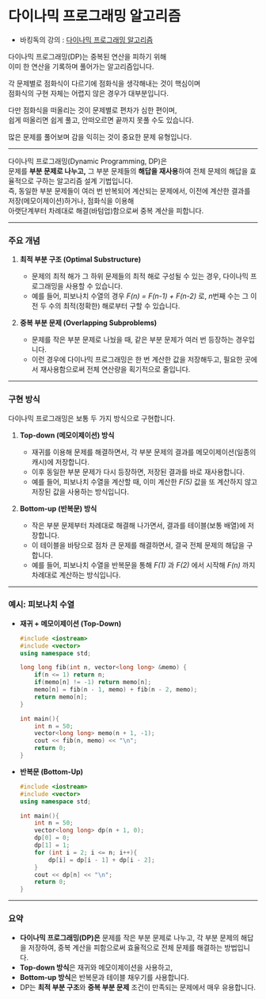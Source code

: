 # 다이나믹 프로그래밍 알고리즘
- 바킹독의 강의 : [다이나믹 프로그래밍 알고리즘](https://youtu.be/5leTtB3PQu0?si=w4DC90D7FjdA2nNw)<br>

다이나믹 프로그래밍(DP)는 중복된 연산을 피하기 위해<br>
이미 한 연산을 기록하며 풀어가는 알고리즘입니다.<br>

각 문제별로 점화식이 다르기에 점화식을 생각해내는 것이 핵심이며<br>
점화식의 구현 자체는 어렵지 않은 경우가 대부분입니다.<br>

다만 점화식을 떠올리는 것이 문제별로 편차가 심한 편이며,<br>
쉽게 떠올리면 쉽게 풀고, 안떠오르면 끝까지 못풀 수도 있습니다.<br>

많은 문제를 풀어보며 감을 익히는 것이 중요한 문제 유형입니다.<br>

---

다이나믹 프로그래밍(Dynamic Programming, DP)은  
문제를 **부분 문제로 나누고,** 그 부분 문제들의 **해답을 재사용**하여 전체 문제의 해답을 효율적으로 구하는 알고리즘 설계 기법입니다.  
즉, 동일한 부분 문제들이 여러 번 반복되어 계산되는 문제에서, 이전에 계산한 결과를 저장(메모이제이션)하거나, 점화식을 이용해  
아랫단계부터 차례대로 해결(바텀업)함으로써 중복 계산을 피합니다.

---

### 주요 개념

1. **최적 부분 구조 (Optimal Substructure)**  
   - 문제의 최적 해가 그 하위 문제들의 최적 해로 구성될 수 있는 경우, 다이나믹 프로그래밍을 사용할 수 있습니다.
   - 예를 들어, 피보나치 수열의 경우 *F(n) = F(n-1) + F(n-2)* 로, *n*번째 수는 그 이전 두 수의 최적(정확한) 해로부터 구할 수 있습니다.

2. **중복 부분 문제 (Overlapping Subproblems)**  
   - 문제를 작은 부분 문제로 나눴을 때, 같은 부분 문제가 여러 번 등장하는 경우입니다.
   - 이런 경우에 다이나믹 프로그래밍은 한 번 계산한 값을 저장해두고, 필요한 곳에서 재사용함으로써 전체 연산량을 획기적으로 줄입니다.

---

### 구현 방식

다이나믹 프로그래밍은 보통 두 가지 방식으로 구현합니다.

1. **Top-down (메모이제이션) 방식**  
   - 재귀를 이용해 문제를 해결하면서, 각 부분 문제의 결과를 메모이제이션(일종의 캐시)에 저장합니다.
   - 이후 동일한 부분 문제가 다시 등장하면, 저장된 결과를 바로 재사용합니다.
   - 예를 들어, 피보나치 수열을 계산할 때, 이미 계산한 *F(5)* 값을 또 계산하지 않고 저장된 값을 사용하는 방식입니다.

2. **Bottom-up (반복문) 방식**  
   - 작은 부분 문제부터 차례대로 해결해 나가면서, 결과를 테이블(보통 배열)에 저장합니다.
   - 이 테이블을 바탕으로 점차 큰 문제를 해결하면서, 결국 전체 문제의 해답을 구합니다.
   - 예를 들어, 피보나치 수열을 반복문을 통해 *F(1)* 과 *F(2)* 에서 시작해 *F(n)* 까지 차례대로 계산하는 방식입니다.

---

### 예시: 피보나치 수열

- **재귀 + 메모이제이션 (Top-Down)**

  ```cpp
  #include <iostream>
  #include <vector>
  using namespace std;

  long long fib(int n, vector<long long> &memo) {
      if(n <= 1) return n;
      if(memo[n] != -1) return memo[n];
      memo[n] = fib(n - 1, memo) + fib(n - 2, memo);
      return memo[n];
  }

  int main(){
      int n = 50;
      vector<long long> memo(n + 1, -1);
      cout << fib(n, memo) << "\n";
      return 0;
  }
  ```

- **반복문 (Bottom-Up)**

  ```cpp
  #include <iostream>
  #include <vector>
  using namespace std;

  int main(){
      int n = 50;
      vector<long long> dp(n + 1, 0);
      dp[0] = 0;
      dp[1] = 1;
      for (int i = 2; i <= n; i++){
          dp[i] = dp[i - 1] + dp[i - 2];
      }
      cout << dp[n] << "\n";
      return 0;
  }
  ```

---

### 요약

- **다이나믹 프로그래밍(DP)은** 문제를 작은 부분 문제로 나누고, 각 부분 문제의 해답을 저장하여, 중복 계산을 피함으로써 효율적으로 전체 문제를 해결하는 방법입니다.
- **Top-down 방식**은 재귀와 메모이제이션을 사용하고,  
- **Bottom-up 방식**은 반복문과 테이블 채우기를 사용합니다.
- DP는 **최적 부분 구조**와 **중복 부분 문제** 조건이 만족되는 문제에서 매우 유용합니다.